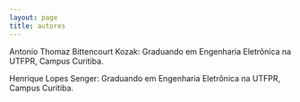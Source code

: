```yaml
---
layout: page
title: autores
---
```



Antonio Thomaz Bittencourt Kozak: Graduando em Engenharia Eletrônica na UTFPR, Campus Curitiba.

Henrique Lopes Senger:  Graduando em Engenharia Eletrônica na UTFPR, Campus Curitiba.